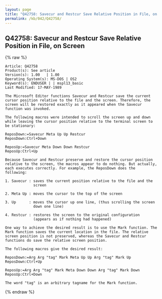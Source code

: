 ```yaml
---
layout: page
title: "Q42758: Savecur and Restcur Save Relative Position in File, on Screen"
permalink: /kb/042/Q42758/
---
```


## Q42758: Savecur and Restcur Save Relative Position in File, on Screen

{% raw %}

	Article: Q42758
	Product(s): See article
	Version(s): 1.00   | 1.00
	Operating System(s): MS-DOS | OS2
	Keyword(s): ENDUSER | | mspl13_basic
	Last Modified: 17-MAY-1989
	
	The Microsoft Editor functions Savecur and Restcur save the current
	cursor position relative to the file and the screen. Therefore, the
	screen will be restored exactly as it appeared when the Savecur
	function was invoked.
	
	The following macros were intended to scroll the screen up and down
	while leaving the cursor position relative to the terminal screen to
	be stationary:
	
	ReposDown:=Savecur Meta Up Up Restcur
	ReposDown:Ctrl+Down
	
	ReposUp:=Savecur Meta Down Down Restcur
	ReposUp:Ctrl+Up
	
	Because Savecur and Restcur preserve and restore the cursor position
	relative to the screen, the macros appear to do nothing. But actually,
	each executes correctly. For example, the ReposDown does the following:
	
	1. Savecur : saves the current position relative to the file and the
	             screen
	
	2. Meta Up : moves the cursor to the top of the screen
	
	3. Up      : moves the cursor up one line, (thus scrolling the screen
	             down one line)
	
	4. Restcur : restores the screen to the original configuration
	             (appears as if nothing had happened)
	
	One way to achieve the desired result is to use the Mark function. The
	Mark function saves the current location in the file. The relative
	screen position is not preserved, whereas the Savecur and Restcur
	functions do save the relative screen position.
	
	The following macros give the desired result:
	
	ReposDown:=Arg Arg "tag" Mark Meta Up Up Arg "tag" Mark Up
	ReposDown:Ctrl+Up
	
	ReposUp:=Arg Arg "tag" Mark Meta Down Down Arg "tag" Mark Down
	ReposUp:Ctrl+Down
	
	The word "tag" is an arbitrary tagname for the Mark function.

{% endraw %}

